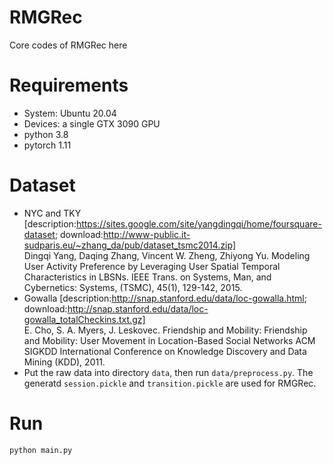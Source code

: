 # RMGRec
Core codes of RMGRec here
# Requirements
- System: Ubuntu 20.04
- Devices: a single GTX 3090 GPU
- python 3.8
- pytorch 1.11
# Dataset
- NYC and TKY [description:https://sites.google.com/site/yangdingqi/home/foursquare-dataset; download:http://www-public.it-sudparis.eu/~zhang_da/pub/dataset_tsmc2014.zip]
<br>Dingqi Yang, Daqing Zhang, Vincent W. Zheng, Zhiyong Yu. Modeling User Activity Preference by Leveraging User Spatial Temporal Characteristics in LBSNs. IEEE Trans. on Systems, Man, and Cybernetics: Systems, (TSMC), 45(1), 129-142, 2015.
- Gowalla [description:http://snap.stanford.edu/data/loc-gowalla.html; download:http://snap.stanford.edu/data/loc-gowalla_totalCheckins.txt.gz]
<br>E. Cho, S. A. Myers, J. Leskovec. Friendship and Mobility: Friendship and Mobility: User Movement in Location-Based Social Networks ACM SIGKDD International Conference on Knowledge Discovery and Data Mining (KDD), 2011.
- Put the raw data into directory `data`, then run `data/preprocess.py`. The generatd `session.pickle` and `transition.pickle` are used for RMGRec.
# Run
```
python main.py
```
